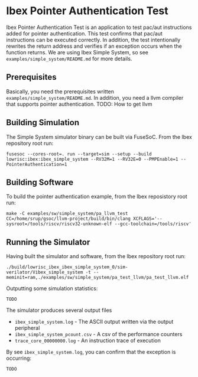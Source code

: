 #  Ibex Pointer Authentication Test

Ibex Pointer Authentication Test is an application to test pac/aut instructions
added for pointer authentication. This test confirms that pac/aut instructions can be executed correctly.
In addition, the test intentionally rewrites the return address and
verifies if an exception occurs when the function returns.
We are using Ibex Simple System, so see `examples/simple_system/README.md` for more details.

## Prerequisites

Basically, you need the prerequisites written `examples/simple_system/README.md`.
In addition, you need a llvm compiler that supports pointer authentication.
TODO: How to get llvm

## Building Simulation

The Simple System simulator binary can be built via FuseSoC. From the Ibex repository root run:

```
fusesoc --cores-root=. run --target=sim --setup --build lowrisc:ibex:ibex_simple_system --RV32M=1 --RV32E=0 --PMPEnable=1 --PointerAuthentication=1
```

## Building Software

To build the pointer authentication example, from the Ibex reposistory root run:

```
make -C examples/sw/simple_system/pa_llvm_test CC=/home/srup/gsoc/llvm-project/build/bin/clang XCFLAGS='--sysroot=/tools/riscv/riscv32-unknown-elf --gcc-toolchain=/tools/riscv'
```

## Running the Simulator

Having built the simulator and software, from the Ibex repository root run:

```
./build/lowrisc_ibex_ibex_simple_system_0/sim-verilator/Vibex_simple_system -t --meminit=ram,./examples/sw/simple_system/pa_test_llvm/pa_test_llvm.elf
```

Outputting some simulation statistics:

```
TODO
```

The simulator produces several output files

* `ibex_simple_system.log` - The ASCII output written via the output peripheral
* `ibex_simple_system_pcount.csv` - A csv of the performance counters
* `trace_core_00000000.log` - An instruction trace of execution

By see `ibex_simple_system.log`, you can confirm that the exception is occurring:

```
TODO
```
